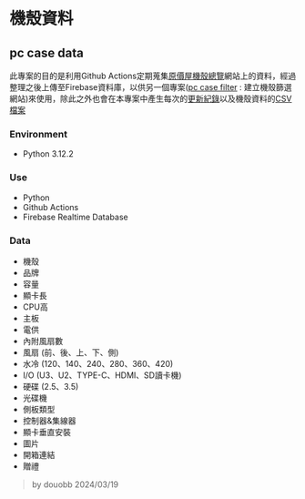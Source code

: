 # 機殼資料
## pc case data

此專案的目的是利用Github Actions定期蒐集[原價屋機殼總覽](https://www.coolpc.com.tw/eachview.php?IGrp=14)網站上的資料，經過整理之後上傳至Firebase資料庫，以供另一個專案([pc case filter](https://github.com/douobb/pc_case_filter) : 建立機殼篩選網站)來使用，除此之外也會在本專案中產生每次的[更新紀錄](https://github.com/douobb/pc_case_data/blob/main/log.txt)以及機殼資料的[CSV檔案](https://github.com/douobb/pc_case_data/blob/main/pc_case.csv)

### Environment
- Python 3.12.2

### Use
- Python
- Github Actions
- Firebase Realtime Database

### Data
- 機殼
- 品牌
- 容量
- 顯卡長
- CPU高
- 主板
- 電供
- 內附風扇數
- 風扇 (前、後、上、下、側)
- 水冷 (120、140、240、280、360、420)
- I/O (U3、U2、TYPE-C、HDMI、SD讀卡機)
- 硬碟 (2.5、3.5)
- 光碟機
- 側板類型
- 控制器&集線器
- 顯卡垂直安裝
- 圖片
- 開箱連結
- 贈禮  

> by douobb 2024/03/19
